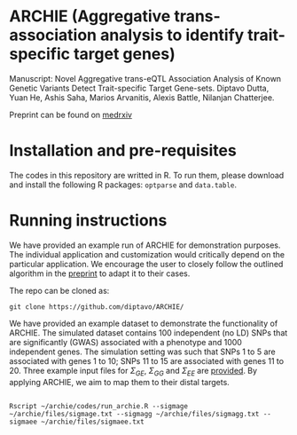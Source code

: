# ARCHIE (Aggregative trans-association analysis to identify trait-specific target genes)
Manuscript: Novel Aggregative trans-eQTL Association Analysis of Known Genetic Variants Detect Trait-specific Target Gene-sets. Diptavo Dutta, Yuan He, Ashis Saha, Marios Arvanitis, Alexis Battle, Nilanjan Chatterjee.

Preprint can be found on [medrxiv](https://www.medrxiv.org/content/10.1101/2020.09.29.20204388v2)

# Installation and pre-requisites
The codes in this repository are writted in R. To run them, please download and install the following R packages: `optparse` and `data.table`.

# Running instructions

We have provided an example run of ARCHIE for demonstration purposes. The individual application and customization would critically depend on the particular application. We encourage the user to closely follow the outlined algorithm in the [preprint](https://www.medrxiv.org/content/10.1101/2020.09.29.20204388v2) to adapt it to their cases.

The repo can be cloned as:
```
git clone https://github.com/diptavo/ARCHIE/
```
We have provided an example dataset to demonstrate the functionality of ARCHIE. The simulated dataset contains 100 independent (no LD) SNPs that are significantly (GWAS) associated with a phenotype and 1000 independent genes. The simulation setting was such that SNPs 1 to 5 are associated with genes 1 to 10; SNPs 11 to 15 are associated with genes 11 to 20. Three example input files for $`\Sigma_{GE}`$, $`\Sigma_{GG}`$ and $`\Sigma_{EE}`$ are [provided](https://github.com/diptavo/ARCHIE/files/).
By applying ARCHIE, we aim to map them to their distal targets.

```shell

Rscript ~/archie/codes/run_archie.R --sigmage ~/archie/files/sigmage.txt --sigmagg ~/archie/files/sigmagg.txt --sigmaee ~/archie/files/sigmaee.txt

```
